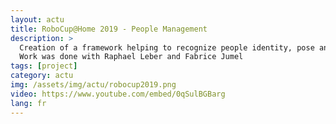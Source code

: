 ```yaml
---
layout: actu
title: RoboCup@Home 2019 - People Management
description: >
  Creation of a framework helping to recognize people identity, pose and to track people into 3d space. Current work is based on the 2d RGB pepper camera.
  Work was done with Raphael Leber and Fabrice Jumel
tags: [project]
category: actu
img: /assets/img/actu/robocup2019.png
video: https://www.youtube.com/embed/0qSulBGBarg
lang: fr
---
```


